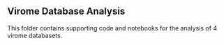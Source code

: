 ## Virome Database Analysis
This folder contains supporting code and notebooks for the analysis of 4 virome databasets. 